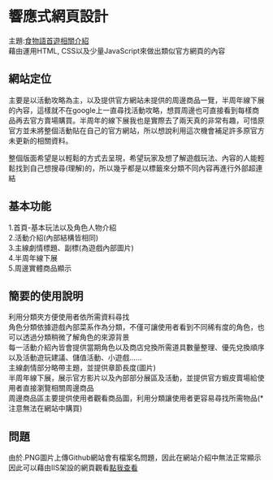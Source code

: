 # 響應式網頁設計
主題:[食物語首遊相關介紹](https://asriel0727.github.io/RWD-Game-Web/)    
藉由運用HTML, CSS以及少量JavaScript來做出類似官方網頁的內容  
## 網站定位
主要是以活動攻略為主，以及提供官方網站未提供的周邊商品一覽，半周年線下展的內容，這樣就不在google上一直尋找活動攻略，想買周邊也可直接看到每樣商品再去官方賣場購買。半周年的線下展我也是實際去了兩天真的非常有趣，可惜原官方並未將整個活動貼在自己的官方網站，所以想說利用這次機會補足許多原官方未更新的相關資料。  

整個版面希望是以輕鬆的方式去呈現，希望玩家及想了解遊戲玩法、內容的人能輕鬆找到自己想搜尋(理解)的，所以幾乎都是以標籤來分類不同內容再進行外部超連結

## 基本功能  

1.首頁-基本玩法以及角色人物介紹  
2.活動介紹(內部結構皆相同)  
3.主線劇情標題、副標(為遊戲內部圖片)  
4.半周年線下展  
5.周邊實體商品顯示  

## 簡要的使用說明
利用分類夾方便使用者依所需資料尋找  
角色分類依據遊戲內部菜系作為分類，不僅可讓使用者看到不同稀有度的角色，也可以透過分類稍微了解角色的來源背景  
每一活動介紹內皆會提供當期角色以及商店兌換所需道具數量整理、優先兌換順序以及活動遊玩建議、儲值活動、小遊戲......  
主線劇情部分略帶主題，並提供章節長度(圖片)  
半周年線下展，展示官方影片以及內部部分展區及活動，並提供官方蝦皮賣場給使用者直接瀏覽相關周邊商品  
周邊商品區主要提供使用者觀看商品圖，利用分類讓使用者更容易尋找所需物品(*注意無法在網站中購買)  

## 問題
由於.PNG圖片上傳Github網站會有檔案名問題，因此在網站介紹中無法正常顯示  
因此可以藉由IIS架設的網頁觀看[點我查看](http://140.138.144.66/1091webAproj/1091613/index.html)
